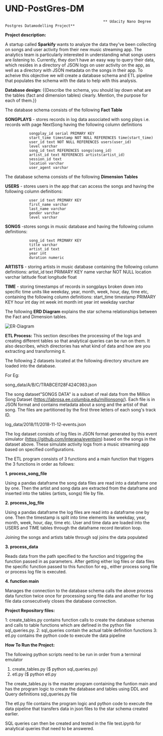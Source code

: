 # UND-PostGres-DM
                                                 ** Udacity Nano Degree Postgres Datamodelling Project**


**Project description:** 

A startup called **Sparkify** wants to analyze the data they've been collecting on songs and user activity from their new music streaming app. The analytics team is particularly interested in understanding what songs users are listening to. Currently, they don't have an easy way to query their data, which resides in a directory of JSON logs on user activity on the app, as well as a directory with JSON metadata on the songs in their app.
To acheive this objective we will create a database schema and ETL pipeline that populates the schema with the data to help with  this analysis. 

**Database design:**  {{Describe the schema, you should lay down what are the tables (fact and dimension tables) clearly. Mention, the purpose for each of them.}}

The database schema consists of the following **Fact Table**

   **SONGPLAYS** - stores records in log data associated with song plays i.e. records with page NextSong having the following column definitions
  
               songplay_id serial PRIMARY KEY
               start_time timestamp NOT NULL REFERENCES time(start_time)
               user_id text NOT NULL REFERENCES users(user_id)
               level varchar
               song_id text REFERENCES songs(song_id)
               artist_id text REFERENCES artists(artist_id)
               session_id text
               location varchar
               user_agent varchar

The database schema consists of the following **Dimension Tables**

**USERS**  - stores users in the app that can access the songs and having the following column definitions:
  
               user_id text PRIMARY KEY
               first_name varchar
               last_name varchar
               gender varchar
               level varchar 

**SONGS**  -stores  songs in music database and having the following column definitions:

               song_id text PRIMARY KEY
               title varchar
               artist_id text
               year int
               duration numeric

**ARTISTS** - storing artists in music database containing the following column definitions:
               artist_id text PRIMARY KEY
               name varchar NOT NULL
               location varchar
               latitude float
               longitude float

**TIME** - storing timestamps of records in songplays broken down into specific time units like weekday, year, month, week, hour, day, time etc, containing the following column definitions:
               start_time timestamp PRIMARY KEY
               hour int
               day int
               week int
               month int
               year int
               weekday varchar


The following **ERD Diagram** explains the star schema relationships between the Fact and Dimension tables.

![ER-Diagram](https://udacity-reviews-uploads.s3.us-west-2.amazonaws.com/_attachments/33760/1616254201/Song_ERD.png)

**ETL Process:** This section describes the processing of the logs and creating different tables so that analytical queries can be run on them. It also describes, which directories has what kind of data and how are you extracting and transforming it.

The following 2 datasets located at the following directory structure are loaded into the database.

For Eg: 

song_data/A/B/C/TRABCEI128F424C983.json

The song dataset"SONGS DATA" is a subset of real data from the Million Song Dataset (https://labrosa.ee.columbia.edu/millionsong/). Each file is in JSON format and contains metadata about a song and the artist of that song. The files are partitioned by the first three letters of each song's track ID.

log_data/2018/11/2018-11-12-events.json

The log dataset consists of log files in JSON format generated by this event simulator (https://github.com/Interana/eventsim) based on the songs in the dataset above. These simulate activity logs from a music streaming app based on specified configurations.

The ETL program consists of 3 functions and a main function that triggers the 3 functions in order as follows:

**1. process_song_file**
   
Using a pandas dataframe the song data files are read into a dataframe one by one. Then the artist and song data are extracted from the dataframe and inserted into the       tables (artists, songs) file by file. 

**2. process_log_file**

Using a pandas dataframe the log files are read into a dataframe one by one. Then the timestamp is split into time elements like weekday, year, month, week, hour, day, time etc. 
User and time data are loaded into the USERS and TIME tables through the dataframe record iteration loop.

Joining the songs and artists table through sql joins the data populated 

**3. process_data**

Reads data from the path specified to the function and triggering the function passed in as parameters. After getting either log files or data files the specific function passed to this function for eg., either process song file or process log file is executed.



**4. function main**

  Manages the connection to the database schema
  calls the above process data function twice once for processing song file data and another for log file data consecutively
  closes the database connection.
  
  


**Project Repository files:** 

1: create_tables.py contains function calls to create the database schemas and calls to table functions which are defined in the python file sql_queries.py.
2: sql_queries contain the actual table definition functions
3: etl.py contains the python code to execute the data pipeline



**How To Run the Project:** 

The following python scripts need to be run in order from a terminal emulator 

1. create_tables.py  ($  python sql_queries.py)
2. etl.py            ($  python etl.py

The create_tables.py is the master program containing the funtion main and has the program logic to create the database and tables using DDL and Query definitions sql_queries.py file

The etl.py file contains the program logic and python code to execute the data pipeline that transfers data in json files to the star schema created earlier.

SQL queries can then be created and tested in the file test.ipynb for analytical queries that need to be answered.
